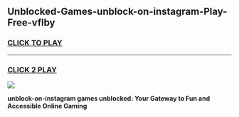 
## Unblocked-Games-unblock-on-instagram-Play-Free-vflby
<h3>
<a href="https://premium76.site?title=unblock-on-instagram&ref=23A">CLICK TO PLAY</a></h3>
<hr>

<h3>
<a href="https://premium76.site?title=unblock-on-instagram&ref=23A">CLICK 2 PLAY</a>
  
</h3>

<a href="https://premium76.site?title=unblock-on-instagram&ref=23A"><img src="https://clearcache.store/games.png"></a>


**unblock-on-instagram games unblocked: Your Gateway to Fun and Accessible Online Gaming**
